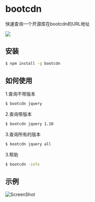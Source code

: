 # bootcdn

快速查询一个开源库在bootcdn的URL地址

<a href="https://asciinema.org/a/UFYyfYoULErlqDjVq7ggxDZW3" target="_blank"><img src="https://asciinema.org/a/UFYyfYoULErlqDjVq7ggxDZW3.svg" /></a>

## 安装

```bash
$ npm install -g bootcdn
```

## 如何使用

1.查询不带版本
```bash
$ bootcdn jquery
```

2.查询带版本
```bash
$ bootcdn jquery 1.10
```

3.查询所有的版本
```bash
$ bootcdn jquery all
```

3.帮助
```bash
$ bootcdn -info
```

## 示例
![ScreenShot](https://raw.github.com/AJLoveChina/bootcdn/master/test/bootcdn.gif?t=2018年5月2日)
